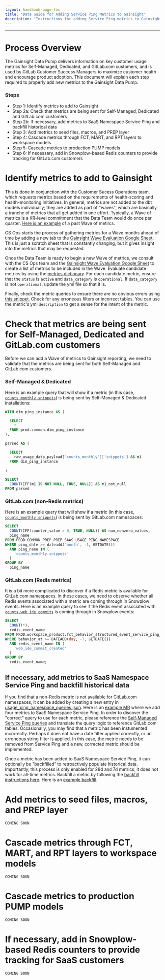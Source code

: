 ```yaml
---
layout: handbook-page-toc
title: "Data Guide for Adding Service Ping Metrics to Gainsight"
description: "Instructions for adding Service Ping metrics to Gainsight models"
---
```


---
# Process Overview
The Gainsight Data Pump delivers information on key customer usage metrics for Self-Managed, Dedicated, and GitLab.com customers, and is used by GitLab Customer Success Managers to maximize customer health and encourage product adoption. This document will explain each step required to properly add new metrics to the Gainsight Data Pump.

### Steps
- Step 1: Identify metrics to add to Gainsight
- Step 2a: Check that metrics are being sent for Self-Managed, Dedicated and GitLab.com customers
- Step 2b: If necessary, add metrics to SaaS Namespace Service Ping and backfill historical data
- Step 3: Add metrics to seed files, macros, and PREP layer
- Step 4: Cascade metrics through FCT, MART, and RPT layers to workspace models
- Step 5: Cascade metrics to production PUMP models
- Step 6: If necessary, add in Snowplow-based Redis counters to provide tracking for GitLab.com customers

# Identify metrics to add to Gainsight
This is done in conjunction with the Customer Sucess Operations team, which requests metrics based on the requirements of health-scoring and health-monitoring initiatives.
In general, metrics are not added to the dbt models individually; they are added as part of "waves", which are basically a tranche of metrics that all get added in one effort.
Typically, a Wave of metrics is a KR-level commitment that the Data Team would do once per quarter. [Here is an example](https://gitlab.com/groups/gitlab-data/-/epics/1027#wave-9-metrics) of a past Wave of metircs.

CS Ops starts the process of gathering metrics for a Wave months ahead of time by adding a new tab to the [Gainsight Wave Evaluation Google Sheet](https://docs.google.com/spreadsheets/d/1NDXv2DB5LTJuMquqBW6x_SQ77Fdh1KAAMX3LxAoyGtY/edit#gid=221677503). This is just a scratch sheet that is constantly changing, but it gives insight into the metrics that may be requested.

Once the Data Team is ready to begin a new Wave of metrics, we consult with the CS Ops team and the [Gainsight Wave Evaluation Google Sheet](https://docs.google.com/spreadsheets/d/1NDXv2DB5LTJuMquqBW6x_SQ77Fdh1KAAMX3LxAoyGtY/edit#gid=221677503) to create a list of metrics to be included in the Wave. Evaluate candidate metrics by using the [metrics dictionary](https://metrics.gitlab.com/). For each candidate metric, ensure that the `status` is `active` and `data_category` is `operational`. If `data_category` is not `operational`, update the yml file so that it is.

Finally, check the metric queries to ensure there are no obvious errors using [this snippet](https://gitlab.com/gitlab-data/analytics/-/snippets/2539821). Check for any erroneous filters
or incorrect tables. You can use the metric's yml `description` to get a sense for the intent of the metric.

# Check that metrics are being sent for Self-Managed, Dedicated and GitLab.com customers
Before we can add a Wave of metrics to Gainsight reporting, we need to validate that the metrics are being sent for both Self-Managed and GitLab.com customers.

### Self-Managed & Dedicated

Here is an example query that will show if a metric (in this case, [`counts_monthly.snippets`](https://gitlab.com/gitlab-org/gitlab/-/blob/master/config/metrics/counts_28d/20210216180312_snippets.yml)) is being sent by Self-Managed & Dedicated installations:

```sql
WITH dim_ping_instance AS (

  SELECT
    *
  FROM prod.common.dim_ping_instance
),

parsed AS (

  SELECT
    raw_usage_data_payload['counts_monthly']['snippets'] AS m1
  FROM dim_ping_instance
  
)

SELECT 
  COUNT(IFF(m1 IS NOT NULL, TRUE, NULL)) AS m1_not_null
FROM parsed
```

### GitLab.com (non-Redis metrics)

Here is an example query that will show if a metric (in this case, [`counts_monthly.snippets`](https://gitlab.com/gitlab-org/gitlab/-/blob/master/config/metrics/counts_28d/20210216180312_snippets.yml)) is being sent by GitLab.com namespaces:

```sql
SELECT
  COUNT(IFF(counter_value > 0, TRUE, NULL)) AS num_nonzero_values,
  ping_name
FROM PROD.COMMON_PREP.PREP_SAAS_USAGE_PING_NAMESPACE
WHERE ping_date >= dateadd('month', -1, GETDATE())
  AND ping_name IN (
    'counts_monthly.snippets'
  )
GROUP BY
  ping_name
```

### GitLab.com (Redis metrics)

It is a bit more complicated to discover if a Redis metric is available for GitLab.com namespaces. In these cases, we need to observe whether all Redis events associated with a metric
are coming through in Snowplow events. Here is an example query to see if the Redis event associated with [`counts.web_ide_commits`](https://gitlab.com/gitlab-org/gitlab/-/blob/master/config/metrics/counts_all/20210216180242_web_ide_commits.yml) is coming through in Snowplow events:

```sql
SELECT
  COUNT(*),
  redis_event_name
FROM PROD.workspace_product.fct_behavior_structured_event_service_ping_context
WHERE behavior_at >= DATEADD(day, -7, GETDATE())
  AND redis_event_name IN (
    'web_ide_commit_created'
  )
GROUP BY
  redis_event_name;
```

## If necessary, add metrics to SaaS Namespace Service Ping and backfill historical data

If you find that a non-Redis metric is not available for GitLab.com namespaces, it can be added by creating a new entry in [usage_ping_namespace_queries.json](https://gitlab.com/gitlab-data/analytics/-/blob/master/extract/saas_usage_ping/usage_ping_namespace_queries.json). 
Here is an [example MR](https://gitlab.com/gitlab-data/analytics/-/merge_requests/7878) where we add four metrics to SaaS Namespace Service Ping. In order to discover the "correct"
query to use for each metric, please reference the [Self-Managed Service Ping queries](https://gitlab.com/gitlab-data/analytics/-/snippets/2539821) and translate the query logic to reference GitLab.com tables. Occasionally, you may find that a metric has been instumented incorrectly. Perhaps it does not have a date filter applied correctly, or an erroneous string filter is applied. In this case, the metric needs to be removed from Service Ping and a new, corrected metric should be implemented.

Once a metric has been added to SaaS Namespace Service Ping, it can optionally be "backfilled" to retroactively populate historical data. Importantly, this process is only enabled for 28d and 7d metrics; it does not work for all-time metrics. Backfill a metric by following the [backfill instructions here](https://about.gitlab.com/handbook/business-technology/data-team/data-catalog/saas-service-ping-automation/#instance-namespace-metrics-based-data-flow). Here is an [example backfill](https://gitlab.com/gitlab-data/analytics/-/merge_requests/7878#note_1290728389). 

# Add metrics to seed files, macros, and PREP layer
`COMING SOON`

# Cascade metrics through FCT, MART, and RPT layers to workspace models
`COMING SOON`

# Cascade metrics to production PUMP models
`COMING SOON`

# If necessary, add in Snowplow-based Redis counters to provide tracking for SaaS customers
`COMING SOON`
